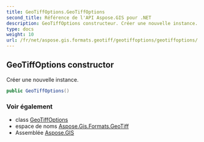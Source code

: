 ```yaml
---
title: GeoTiffOptions.GeoTiffOptions
second_title: Référence de l'API Aspose.GIS pour .NET
description: GeoTiffOptions constructeur. Créer une nouvelle instance.
type: docs
weight: 10
url: /fr/net/aspose.gis.formats.geotiff/geotiffoptions/geotiffoptions/
---
```

## GeoTiffOptions constructor

Créer une nouvelle instance.

```csharp
public GeoTiffOptions()
```

### Voir également

* class [GeoTiffOptions](../)
* espace de noms [Aspose.Gis.Formats.GeoTiff](../../geotiffoptions/)
* Assemblée [Aspose.GIS](../../../)


